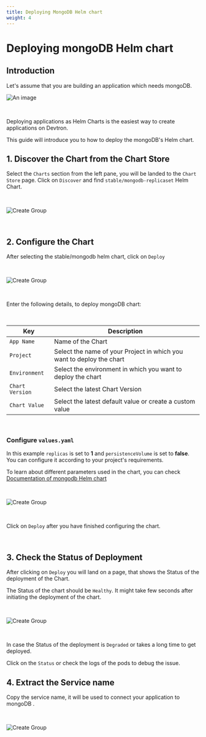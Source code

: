 ```yaml
---
title: Deploying MongoDB Helm chart
weight: 4
---
```


# Deploying mongoDB Helm chart

## Introduction 

Let's assume that you are building an application which needs mongoDB. 


![An image](../../../mongo.jpg) <!-- .element height="50%" width="70%" "border"="1px solid #D0D4D9" "padding"="16px"-->

&nbsp;&nbsp; 

Deploying applications as Helm Charts is the easiest way to create applications on Devtron. 

This guide will introduce you to how to deploy the mongoDB's Helm chart. 


## 1. Discover the Chart from the Chart Store

Select the `Charts` section from the left pane, you will be landed to the `Chart Store` page. Click on `Discover` and find `stable/mongodb-replicaset` Helm Chart.

&nbsp;&nbsp;

![Create Group](../../../first.jpg  "Create Groups")

&nbsp;&nbsp;

## 2. Configure the Chart 

After selecting the stable/mongodb helm chart, click on `Deploy` 

&nbsp;&nbsp;

![Create Group](../../../second.jpg  "Create Groups")

&nbsp;&nbsp;

Enter the following details, to deploy mongoDB chart:

<br />

Key        | Description
-----------|-------------
`App Name` | Name of the Chart
`Project` | Select the name of your Project in which you want to deploy the chart
`Environment` | Select the environment in which you want to deploy the chart
`Chart Version` | Select the latest Chart Version
`Chart Value` | Select the latest default value or create a custom value


<br />

### Configure `values.yaml` 


In this example `replicas` is set to **1** and `persistenceVolume` is set to **false**. You can configure it according to your project's requirements. 

To learn about different parameters used in the chart, you can check [Documentation of mongodb Helm chart](https://hub.helm.sh/charts/bitnami/mongodb)

&nbsp;&nbsp;

![Create Group](../../../mongo1.jpg  "Create Groups")

&nbsp;&nbsp;

Click on `Deploy` after you have finished configuring the chart. 

<br />


## 3. Check the Status of Deployment

After clicking on `Deploy` you will land on a page, that shows the Status of the deployment of the Chart. 

The Status of the chart should be `Healthy`. It might take few seconds after  initiating the deployment of the chart.

&nbsp;&nbsp;

![Create Group](../../../mongo4.png  "Create Groups")

&nbsp;&nbsp;

In case the Status of the deployment is `Degraded` or takes a long time to get deployed. 

Click on the `Status` or check the logs  of the pods to debug the issue.


## 4. Extract the Service name

Copy the service name, it will be used to connect your application to mongoDB .

&nbsp;&nbsp;

![Create Group](../../../mongo6.png  "Create Groups")&nbsp;&nbsp;

&nbsp;&nbsp;
























